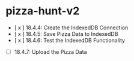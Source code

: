 # pizza-hunt-v2

- [ x ] 18.4.4: Create the IndexedDB Connection
- [ x ] 18.4.5: Save Pizza Data to IndexedDB
- [ x ] 18.4.6: Test the IndexedDB Functionality
- [  ] 18.4.7: Upload the Pizza Data